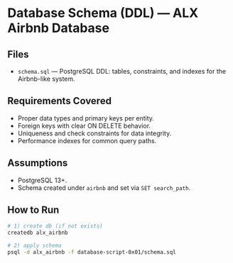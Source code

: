   # Database Schema (DDL) — ALX Airbnb Database

## Files
- `schema.sql` — PostgreSQL DDL: tables, constraints, and indexes for the Airbnb-like system.

## Requirements Covered
- Proper data types and primary keys per entity.
- Foreign keys with clear ON DELETE behavior.
- Uniqueness and check constraints for data integrity.
- Performance indexes for common query paths.

## Assumptions
- PostgreSQL 13+.
- Schema created under `airbnb` and set via `SET search_path`.

## How to Run
```bash
# 1) create db (if not exists)
createdb alx_airbnb

# 2) apply schema
psql -d alx_airbnb -f database-script-0x01/schema.sql